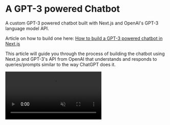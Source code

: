
# A GPT-3 powered Chatbot
A custom GPT-3 powered chatbot built with Next.js and OpenAI's GPT-3 language model API.

Article on how to build one here: [How to build a GPT-3 powered chatbot in Next.js](https://awacreates.com/blog/build-a-chatbot-using-gpt-3s-api-and-nextjs)

This article will guide you through the process of building the chatbot using Next.js and GPT-3's API from OpenAI that understands and responds to queries/prompts similar to the way ChatGPT does it.

<video src="https://user-images.githubusercontent.com/29434750/217793316-3565970d-b16b-4377-afdb-617794ff2357.mp4" autoplay loop muted alt="Demo chatbot using GPT-3's API and next.js" />
# chatbot_GPT-3
